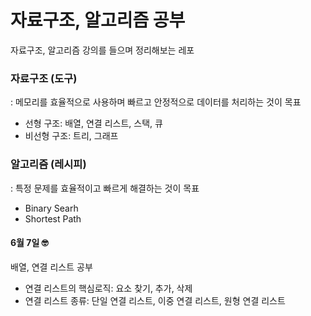 # 자료구조, 알고리즘 공부
자료구조, 알고리즘 강의를 들으며 정리해보는 레포

### 자료구조 (도구)
: 메모리를 효율적으로 사용하며 빠르고 안정적으로 데이터를 처리하는 것이 목표
- 선형 구조: 배열, 연결 리스트, 스택, 큐
- 비선형 구조: 트리, 그래프


### 알고리즘 (레시피)
: 특정 문제를 효율적이고 빠르게 해결하는 것이 목표
- Binary Searh 
- Shortest Path


#### 6월 7일 🤓
배열, 연결 리스트 공부
- 연결 리스트의 핵심로직: 요소 찾기, 추가, 삭제
- 연결 리스트 종류: 단일 연결 리스트, 이중 연결 리스트, 원형 연결 리스트
